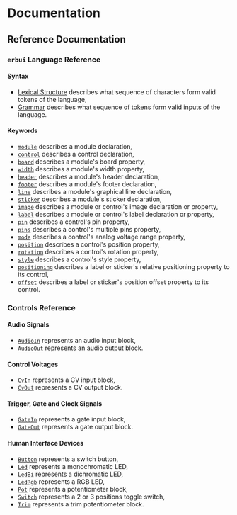 # Documentation

## Reference Documentation

### `erbui` Language Reference

#### Syntax

- [Lexical Structure](./language/lexical.md) describes what sequence of characters form valid
   tokens of the language,
- [Grammar](./language/grammar.md) describes what sequence of tokens form valid
   inputs of the language.

#### Keywords

- [`module`](./language/grammar.md#module) describes a module declaration,
- [`control`](./language/grammar.md#control) describes a control declaration,
- [`board`](./language/grammar.md#board) describes a module's board property,
- [`width`](./language/grammar.md#width) describes a module's width property,
- [`header`](./language/grammar.md#header) describes a module's header declaration,
- [`footer`](./language/grammar.md#footer) describes a module's footer declaration,
- [`line`](./language/grammar.md#line) describes a module's graphical line declaration,
- [`sticker`](./language/grammar.md#sticker) describes a module's sticker declaration,
- [`image`](./language/grammar.md#image) describes a module or control's image declaration or property,
- [`label`](./language/grammar.md#label) describes a module or control's label declaration or property,
- [`pin`](./language/grammar.md#pin) describes a control's pin property,
- [`pins`](./language/grammar.md#pins) describes a control's multiple pins property,
- [`mode`](./language/grammar.md#mode) describes a control's analog voltage range property,
- [`position`](./language/grammar.md#position) describes a control's position property,
- [`rotation`](./language/grammar.md#rotation) describes a control's rotation property,
- [`style`](./language/grammar.md#style) describes a control's style property,
- [`positioning`](./language/grammar.md#positioning) describes a label or sticker's relative positioning
   property to its control,
- [`offset`](./language/grammar.md#offset) describes a label or sticker's position offset property to its
   control.

### Controls Reference

#### Audio Signals

- [`AudioIn`](./controls/AudioIn.md) represents an audio input block,
- [`AudioOut`](./controls/AudioOut.md) represents an audio output block.

#### Control Voltages

- [`CvIn`](./controls/CvIn.md) represents a CV input block,
- [`CvOut`](./controls/CvOut.md) represents a CV output block.

#### Trigger, Gate and Clock Signals

- [`GateIn`](./controls/GateIn.md) represents a gate input block,
- [`GateOut`](./controls/GateOut.md) represents a gate output block.

#### Human Interface Devices

- [`Button`](./controls/Button.md) represents a switch button,
- [`Led`](./controls/Led.md) represents a monochromatic LED,
- [`LedBi`](./controls/LedBi.md) represents a dichromatic LED,
- [`LedRgb`](./controls/LedRgb.md) represents a RGB LED,
- [`Pot`](./controls/Pot.md) represents a potentiometer block,
- [`Switch`](./controls/Switch.md) represents a 2 or 3 positions toggle switch,
- [`Trim`](./controls/Trim.md) represents a trim potentiometer block.

